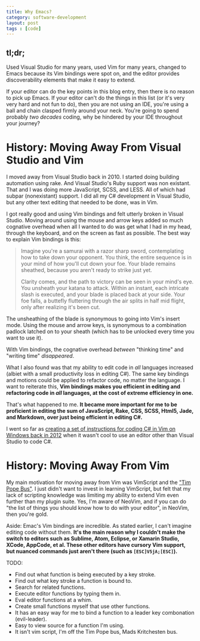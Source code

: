 ```yaml
---
title: Why Emacs?
category: software-development
layout: post
tags : [code]
---
```


## tl;dr; ##

Used Visual Studio for many years, used Vim for many years, changed to
Emacs because its Vim bindings were spot on, and the editor provides
discoverability elements that make it easy to extend.

If your editor can do the key points in this blog entry, then there is
no reason to pick up Emacs. If your editor can't do the things in this
list (or it's very very hard and not fun to do), then you are not
using an IDE, you're using a ball and chain clasped firmly around your
neck. You're going to spend probably _two decades_ coding, why
be hindered by your IDE throughout your journey?

# History: Moving Away From Visual Studio and Vim #

I moved away from Visual Studio back in 2010. I started doing building
automation using rake. And Visual Studio's Ruby support was non
existant. That and I was doing more JavaScript, SCSS, and LESS. All of
which had subpar (nonexistant) support. I did all my C# development in
Visual Studio, but any other text editing that needed to be done, was
in Vim.

I got really good and using Vim bindings and felt utterly broken in
Visual Studio. Moving around using the mouse and arrow keys added so
much cognative overhead when all I wanted to do was get what I had in
my head, through the keyboard, and on the screen as fast as
possible. The best way to explain Vim bindings is this:

>Imagine you're a samurai with a razor sharp sword, contemplating how
>to take down your opponent. You think, the entire sequence is in your
>mind of how you'll cut down your foe. Your blade remains sheathed,
>because you aren't ready to strike just yet.
>
>Clarity comes, and the path to victory can be seen in your mind's
>eye. You unsheath your katana to attack. Within an instant, each
>intricate slash is executed, and your blade is placed back at your
>side. Your foe falls, a buttefly fluttering through the air splits in half mid
>flight, only after realizing it's been cut.

The unsheathing of the blade is synonymous to going into Vim's insert
mode. Using the mouse and arrow keys, is synonymous to a combination
padlock latched on to your sheath (which has to be unlocked every time
you want to use it).

With Vim bindings, the cognative overhead _between_ "thinking time"
and "writing time" _disappeared_.

What I also found was that my ability to edit code in _all_ languages
increased (albiet with a small productivity loss in editing C#). The
same key bindings and motions could be applied to refactor code, no
matter the language. I want to reiterate this, **Vim bindings makes you
efficient in editing and refactoring code in _all_ languages, at the
cost of extreme efficiency in one.**

That's what happened to me. **It became more important for me to be
proficient in editing the sum of JavaScript, Rake, CSS, SCSS, Html5,
Jade, and Markdown, over just being efficient in editing C#.**

I went so far as [creating a set of instructions for coding C# in Vim
on Windows back in 2012](https://github.com/amirrajan/katanspec/) when
it wasn't cool to use an editor other than Visual Studio to code C#.

# History: Moving Away From Vim #

My main motivation for moving away from Vim was VimScript and the ["Tim
Pope Bus"](http://www.vim.org/account/profile.php?user_id=9012). I
just didn't want to invest in learning VimScript, but felt that my
lack of scripting knowledge was limiting my ability to extend Vim even
further than my plugin suite. Yes, I'm aware of NeoVim, and if you can
do "the list of things you should know how to do with your editor", in
NeoVim, then you're gold.

Aside: Emac's Vim bindings are incredible. As stated earlier, I can't
imagine editing code without them. **It's the main reason why I
couldn't make the switch to editors such as Sublime, Atom, Eclipse, or
Xamarin Studio, XCode, AppCode, et al. These other editors have
cursory Vim support, but nuanced commands just aren't there (such as
`[ESC]V5jA;[ESC]`).**

TODO:

- Find out what function is being executed by a key stroke.
- Find out what key stroke a function is bound to.
- Search for related functions.
- Execute editor functions by typing them in.
- Eval editor functions at a whim.
- Create small functions myself that use other functions.
- It has an easy way for me to bind a function to a leader key combonation (evil-leader).
- Easy to view source for a function I'm using.
- It isn't vim script, I'm off the Tim Pope bus, Mads Kritchesten bus.
